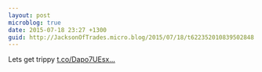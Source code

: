 ```yaml
---
layout: post
microblog: true
date: 2015-07-18 23:27 +1300
guid: http://JacksonOfTrades.micro.blog/2015/07/18/t622352010839502848.html
---
```

Lets get trippy [t.co/Dapo7UEsx...](http://t.co/Dapo7UEsxp)
